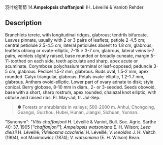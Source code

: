 羽叶蛇葡萄
14.**Ampelopsis chaffanjonii** (H. Léveillé & Vaniot) Rehder

## Description
Branchlets terete, with longitudinal ridges, glabrous; tendrils bifurcate. Leaves pinnate, usually with 2 or 3 pairs of leaflets; petiole 2-4.5 cm; central petiolule 2.5-4.5 cm, lateral petiolules absent to 1.8 cm, glabrous; leaflets oblong or ovate-elliptic, 7-15 × 3-7 cm, glabrous, lateral veins 5-7 pairs, veinlets slightly raised, base rounded or broadly cuneate, margin 5-11-toothed on each side, teeth apiculate and sharp, apex acute or acuminate. Corymbose polychasium terminal or leaf-opposed; peduncle 3-5 cm, glabrous. Pedicel 1.5-2 mm, glabrous. Buds oval, 1.5-2 mm, apex rounded. Calyx triangular, glabrous. Petals ovate-elliptic, 1.2-1.7 mm, glabrous. Anthers ovoid-elliptic. Lower part of ovary adnate to disk; style conical. Berry globose, 8-10 mm in diam., 2- or 3-seeded. Seeds obovoid, base with a short, sharp rostrum, apex rounded, chalazal knot elliptic, with obtuse and raised ribs. Fl. May-Jul, fr. Jul-Sep.


> ●  Forests or shrublands in valleys; 500-2000 m. Anhui, Chongqing, Guangxi, Guizhou, Hubei, Hunan, Jiangxi, Sichuan, Yunnan.

  "Synonym": "*Vitis chaffanjonii* H. Léveillé &amp; Vaniot, Bull. Soc. Agric. Sarthe 40: 37. 1905 [*\"chaffanjoni\"*]; *Ampelopsis watsoniana* E. H. Wilson; *Leea dielsii* H. Léveillé; ?*Meliosma cavaleriei* H. Léveillé; *V. leeoides* J. H. Veitch (1904), not Maximowicz (1874); *V. watsoniana* (E. H. Wilson) Bean.

